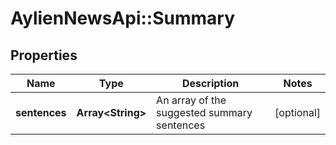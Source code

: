 # AylienNewsApi::Summary

## Properties
Name | Type | Description | Notes
------------ | ------------- | ------------- | -------------
**sentences** | **Array&lt;String&gt;** | An array of the suggested summary sentences | [optional] 


